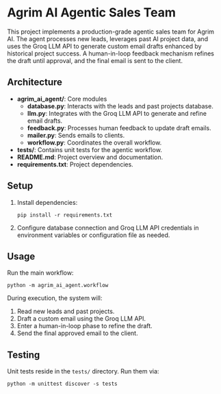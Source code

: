 # Agrim AI Agentic Sales Team

This project implements a production-grade agentic sales team for Agrim AI. The agent processes new leads, leverages past AI project data, and uses the Groq LLM API to generate custom email drafts enhanced by historical project success. A human-in-loop feedback mechanism refines the draft until approval, and the final email is sent to the client.

## Architecture

- **agrim_ai_agent/**: Core modules
  - **database.py**: Interacts with the leads and past projects database.
  - **llm.py**: Integrates with the Groq LLM API to generate and refine email drafts.
  - **feedback.py**: Processes human feedback to update draft emails.
  - **mailer.py**: Sends emails to clients.
  - **workflow.py**: Coordinates the overall workflow.
- **tests/**: Contains unit tests for the agentic workflow.
- **README.md**: Project overview and documentation.
- **requirements.txt**: Project dependencies.

## Setup

1. Install dependencies:

   ```
   pip install -r requirements.txt
   ```

2. Configure database connection and Groq LLM API credentials in environment variables or configuration file as needed.

## Usage

Run the main workflow:

```
python -m agrim_ai_agent.workflow
```

During execution, the system will:
1. Read new leads and past projects.
2. Draft a custom email using the Groq LLM API.
3. Enter a human-in-loop phase to refine the draft.
4. Send the final approved email to the client.

## Testing

Unit tests reside in the `tests/` directory. Run them via:

```
python -m unittest discover -s tests
